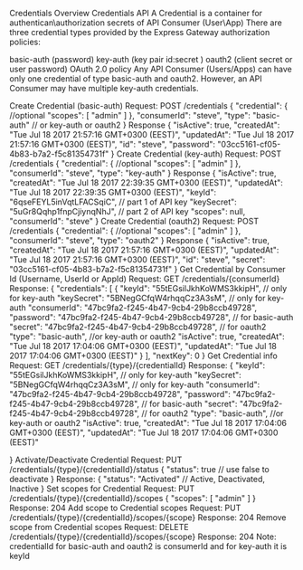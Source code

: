Credentials
Overview Credentials API
A Credential is a container for authentican\authorization secrets of API Consumer (User\App) There are three credential types provided by the Express Gateway authorization policies:

basic-auth (password)
key-auth (key pair id:secret )
oauth2 (client secret or user password)   OAuth 2.0 policy
Any API Consumer (Users/Apps) can have only one credential of type basic-auth and oauth2. However, an API Consumer may have multiple key-auth credentials.

Create Credential (basic-auth)
Request: POST /credentials
{
  "credential": { //optional
    "scopes": [
      "admin"
    ]
  },
  "consumerId": "steve",
  "type": "basic-auth" // or key-auth or oauth2
}
Response
 {
  "isActive": true,
  "createdAt": "Tue Jul 18 2017 21:57:16 GMT+0300 (EEST)",
  "updatedAt": "Tue Jul 18 2017 21:57:16 GMT+0300 (EEST)",
  "id": "steve",
  "password": "03cc5161-cf05-4b83-b7a2-f5c81354731f"
}
Create Credential (key-auth)
Request: POST /credentials
{
  "credential": { //optional
    "scopes": [
      "admin"
    ]
  },
  "consumerId": "steve",
  "type": "key-auth"
}
Response
 {
  "isActive": true,
  "createdAt": "Tue Jul 18 2017 22:39:35 GMT+0300 (EEST)",
  "updatedAt": "Tue Jul 18 2017 22:39:35 GMT+0300 (EEST)",
  "keyId": "6qseFEYL5inVqtLFACSqiC",  // part 1 of API key
  "keySecret": "5uGr8Qqhp1fnpCjiynqNhJ", // part 2 of API key
  "scopes": null,
  "consumerId": "steve"
}
Create Credential (oauth2)
Request: POST /credentials
{
  "credential": { //optional
    "scopes": [
      "admin"
    ]
  },
  "consumerId": "steve",
  "type": "oauth2"
}
Response
 {
  "isActive": true,
  "createdAt": "Tue Jul 18 2017 21:57:16 GMT+0300 (EEST)",
  "updatedAt": "Tue Jul 18 2017 21:57:16 GMT+0300 (EEST)",
  "id": "steve",
  "secret": "03cc5161-cf05-4b83-b7a2-f5c81354731f"
}
Get Credential by Consumer Id (Username, UserId or AppId)
Request: GET /credentials/{consumerId}
Response:
{
  "credentials": [
    {
      "keyId": "55tEGsilJkhKoWMS3kkipH", // only for key-auth
      "keySecret": "5BNegGCfqW4rhqqCz3A3sM", // only for key-auth
      "consumerId": "47bc9fa2-f245-4b47-9cb4-29b8ccb49728",
      "password": "47bc9fa2-f245-4b47-9cb4-29b8ccb49728", // for basic-auth
      "secret": "47bc9fa2-f245-4b47-9cb4-29b8ccb49728", // for oauth2
      "type": "basic-auth", //or key-auth or oauth2
      "isActive": true,
      "createdAt": "Tue Jul 18 2017 17:04:06 GMT+0300 (EEST)",
      "updatedAt": "Tue Jul 18 2017 17:04:06 GMT+0300 (EEST)"
    }
  ],
  "nextKey": 0
}
Get Credential info
Request: GET /credentials/{type}/{credentialId}
Response:
{
    "keyId": "55tEGsilJkhKoWMS3kkipH", // only for key-auth
    "keySecret": "5BNegGCfqW4rhqqCz3A3sM", // only for key-auth
    "consumerId": "47bc9fa2-f245-4b47-9cb4-29b8ccb49728",
    "password": "47bc9fa2-f245-4b47-9cb4-29b8ccb49728", // for basic-auth
    "secret": "47bc9fa2-f245-4b47-9cb4-29b8ccb49728", // for oauth2
    "type": "basic-auth", //or key-auth or oauth2
    "isActive": true,
    "createdAt": "Tue Jul 18 2017 17:04:06 GMT+0300 (EEST)",
    "updatedAt": "Tue Jul 18 2017 17:04:06 GMT+0300 (EEST)"

}
Activate/Deactivate Credential
Request: PUT /credentials/{type}/{credentialId}/status
{
  "status": true  // use false to deactivate
}
Response:
{
  "status": "Activated"  // Active, Deactivated, Inactive
}
Set scopes for Credential
Request: PUT /credentials/{type}/{credentialId}/scopes
{
  "scopes": [
    "admin"
  ]
}
Response: 204
Add scope to Credential scopes
Request: PUT /credentials/{type}/{credentialId}/scopes/{scope}
Response: 204
Remove scope from Credential scopes
Request: DELETE /credentials/{type}/{credentialId}/scopes/{scope}
Response: 204
Note:
credentialId for basic-auth and oauth2 is consumerId and for key-auth it is keyId